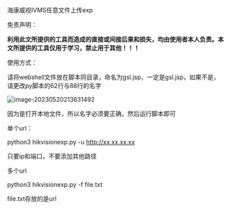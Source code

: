海康威视IVMS任意文件上传exp

免责声明：

**利用此文所提供的工具而造成的直接或间接后果和损失，均由使用者本人负责。本文所提供的工具仅用于学习，禁止用于其他！！！**





使用方式：

请将webshell文件放在脚本同目录，命名为gsl.jsp，一定是gsl.jsp，如果不是，请更改py脚本的62行与88行的名字

![image-20230520213631492](C:\Users\liwei\AppData\Roaming\Typora\typora-user-images\image-20230520213631492.png)

因为是打开本地文件，所以名字必须要正确，然后运行脚本即可



单个url：

python3 hikvisionexp.py -u http://xx.xx.xx.xx

只要ip和端口，不要添加其他路径





多个url

python3 hikvisionexp.py -f file.txt

file.txt存放的是url